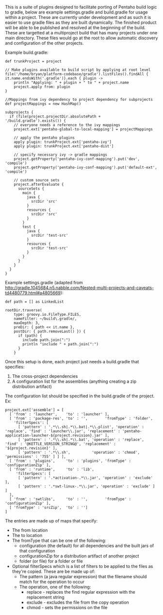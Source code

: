 This is a suite of plugins designed to facilitate porting of Pentaho build logic to gradle, below are example settings.gradle and build.gradle for usage within a project.  These are currently under development and as such it is easier to use gradle files as they are built dynamically.  The finished product will be able to be published and resolved at the beginning of the build. These are targetted at a multiproject build that has many projects under one main directory.  These files would go at the root to allow automatic discovery and configuration of the other projects.

Example build.gradle:

    def trunkProject = project
    
    // Make plugins available to build script by applying at root level
    file('/home/bryan/platform-codebase/gradle').listFiles().findAll { it.name.endsWith('.gradle')}.each { plugin ->
        println "Applying: " + plugin + " to " + project.name
        project.apply from: plugin
    }

    //Mappings from ivy dependency to project dependency for subprojects
    def projectMappings = new HashMap()

    subprojects {
      if (file(project.projectDir.absolutePath + '/build.gradle').exists()) {
        // everyone needs a reference to the ivy mappings
        project.ext['pentaho-global-to-local-mapping'] = projectMappings
        
        // apply the pentaho plugins
        apply plugin: trunkProject.ext['pentaho-ivy']
        apply plugin: trunkProject.ext['pentaho-dist']
        
        // specify necessary ivy -> gradle mappings
        project.getProperty('pentaho-ivy-conf-mapping').put('dev', 'compile')
        project.getProperty('pentaho-ivy-conf-mapping').put('default-ext', 'compile')
        
        // custom source sets
        project.afterEvaluate {
          sourceSets {
            main {
              java {
                srcDir 'src'
              }
              resources {
                srcDir 'src'
              }
            }
            test {
              java {
                srcDir 'test-src'
              }
              resources {
                srcDir 'test-src'
              }
            }
          }
        }
      }
    }

Example settings.gradle (adapted from http://gradle.1045684.n5.nabble.com/Nested-multi-projects-and-caveats-td4480779.html#a4805669):

    def path = [] as LinkedList 

    rootDir.traverse( 
        type: groovy.io.FileType.FILES, 
        nameFilter: ~/build\.gradle/, 
        maxDepth: 3, 
        preDir: { path << it.name }, 
        postDir: { path.removeLast() }) {
          if (path) {
            include path.join(":")
            println "include " + path.join(":")
          }
        }

Once this setup is done, each project just needs a build.gradle that specifies:

1. The cross-project dependencies
2. A configuration list for the assemblies (anything creating a zip distribution artifact)

The configuration list should be specified in the build.gradle of the project.
Ex:

    project.ext['assemble'] = [
      [ 'from' : 'launcher',    'to' : 'launcher' ],
      [ 'from' : 'package-res', 'to' : '',        'fromType' : 'folder',
        'filterSpecs': [
          [ 'pattern' : '.*\\.sh|.*\\.bat|.*\\.plist', 'operation' : 'replace', 'find' : 'launcher\\.jar', 'replacement' : 'pentaho-application-launcher-${project.revision}.jar' ],
          [ 'pattern' : '.*\\.sh|.*\\.bat', 'operation' : 'replace', 'find' : '@KETTLE_VERSION_STRING@', 'replacement' : '${project.revision}' ],
          [ 'pattern' : '.*\\.sh',          'operation' : 'chmod', 'permissions' : '755' ] ] ],
      [ 'from' : 'plugins',     'to' : 'plugins', 'fromType' : 'configurationZip' ],
      [ 'from' : 'runtime',     'to' : 'lib',
         'filterSpecs': [
          [ 'pattern' : '.*activation-.*\\.jar', 'operation' : 'exclude' ],
          [ 'pattern' : '.*swt-linux-.*\\.jar', 'operation' : 'exclude' ] ]
      ],
      [ 'from' : 'swtlibs',     'to' : '',        'fromType' : 'configurationZip' ],
      [ 'fromType' : 'srcZip',  'to' : '']
    ]

The entries are made up of maps that specify:
* The from location
* The to location
* The fromType that can be one of the following:
    + configuration (the default) for all dependencies and the built jars of that configuration
    + configurationZip for a distribution artifact of another project
    + folder (or file) for a folder or file
* Optional filterSpecs which is a list of filters to be applied to the files as they're copied.  These are be made up of:
    + The pattern (a java regular expression) that the filename should match for the operation to occur
    + The operation, one of the following:
        + replace - replaces the find regular expression with the replacement string
        + exclude - excludes the file from the copy operation
        + chmod - sets the permissions on the file
